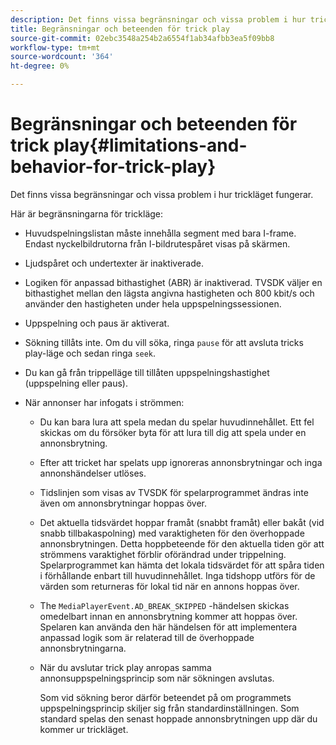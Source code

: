 ```yaml
---
description: Det finns vissa begränsningar och vissa problem i hur trickläget fungerar.
title: Begränsningar och beteenden för trick play
source-git-commit: 02ebc3548a254b2a6554f1ab34afbb3ea5f09bb8
workflow-type: tm+mt
source-wordcount: '364'
ht-degree: 0%

---
```


# Begränsningar och beteenden för trick play{#limitations-and-behavior-for-trick-play}

Det finns vissa begränsningar och vissa problem i hur trickläget fungerar.

<!--<a id="section_8B88E281A0FA4661B4C2C70A0ABED57C"></a>-->

Här är begränsningarna för trickläge:

* Huvudspelningslistan måste innehålla segment med bara I-frame. Endast nyckelbildrutorna från I-bildrutespåret visas på skärmen.
* Ljudspåret och undertexter är inaktiverade.
* Logiken för anpassad bithastighet (ABR) är inaktiverad. TVSDK väljer en bithastighet mellan den lägsta angivna hastigheten och 800 kbit/s och använder den hastigheten under hela uppspelningssessionen.
* Uppspelning och paus är aktiverat.
* Sökning tillåts inte. Om du vill söka, ringa `pause` för att avsluta tricks play-läge och sedan ringa `seek`.

* Du kan gå från trippelläge till tillåten uppspelningshastighet (uppspelning eller paus).
* När annonser har infogats i strömmen:

   * Du kan bara lura att spela medan du spelar huvudinnehållet. Ett fel skickas om du försöker byta för att lura till dig att spela under en annonsbrytning.
   * Efter att tricket har spelats upp ignoreras annonsbrytningar och inga annonshändelser utlöses.
   * Tidslinjen som visas av TVSDK för spelarprogrammet ändras inte även om annonsbrytningar hoppas över.
   * Det aktuella tidsvärdet hoppar framåt (snabbt framåt) eller bakåt (vid snabb tillbakaspolning) med varaktigheten för den överhoppade annonsbrytningen. Detta hoppbeteende för den aktuella tiden gör att strömmens varaktighet förblir oförändrad under trippelning. Spelarprogrammet kan hämta det lokala tidsvärdet för att spåra tiden i förhållande enbart till huvudinnehållet. Inga tidshopp utförs för de värden som returneras för lokal tid när en annons hoppas över.
   * The `MediaPlayerEvent.AD_BREAK_SKIPPED` -händelsen skickas omedelbart innan en annonsbrytning kommer att hoppas över. Spelaren kan använda den här händelsen för att implementera anpassad logik som är relaterad till de överhoppade annonsbrytningarna.
   * När du avslutar trick play anropas samma annonsuppspelningsprincip som när sökningen avslutas.

     Som vid sökning beror därför beteendet på om programmets uppspelningsprincip skiljer sig från standardinställningen. Som standard spelas den senast hoppade annonsbrytningen upp där du kommer ur trickläget.
